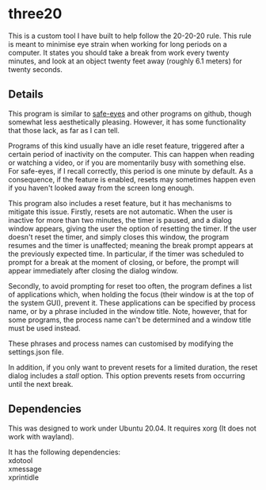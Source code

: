 # three20

This is a custom tool I have built to help follow the 20-20-20 rule. This rule is meant to minimise eye strain when working for long periods on a computer. It states you should take a break from work every twenty minutes, and look at an object twenty feet away (roughly 6.1 meters) for twenty seconds.


## Details

This program is similar to [safe-eyes](https://github.com/slgobinath/SafeEyes) and other programs on github, though somewhat less aesthetically pleasing. However, it has some functionality that those lack, as far as I can tell.

Programs of this kind usually have an idle reset feature, triggered after a certain period of inactivity on the computer. This can happen when reading or watching a video, or if you are momentarily busy with something else. For safe-eyes, if I recall correctly, this period is one minute by default. As a consequence, if the feature is enabled, resets may sometimes happen even if you haven't looked away from the screen long enough.

This program also includes a reset feature, but it has mechanisms to mitigate this issue.
Firstly, resets are not automatic. When the user is inactive for more than two minutes, the timer is paused, and a dialog window appears, giving the user the option of resetting the timer. If the user doesn't reset the timer, and simply closes this window, the program resumes and the timer is unaffected; meaning the break prompt appears at the previously expected time. In particular, if the timer was scheduled to prompt for a break at the moment of closing, or before, the prompt will appear immediately after closing the dialog window.

Secondly, to avoid prompting for reset too often, the program defines a list of applications which, when holding the focus (their window is at the top of the system GUI), prevent it. These applications can be specified by process name, or by a phrase included in the window title. Note, however, that for some programs, the process name can't be determined and a window title must be used instead.

These phrases and process names can customised by modifying the settings.json file.

In addition, if you only want to prevent resets for a limited duration, the reset dialog includes a *stall* option. This option prevents resets from occurring until the next break.


## Dependencies
This was designed to work under Ubuntu 20.04. It requires xorg (It does not work with wayland).

It has the following dependencies:  
xdotool  
xmessage  
xprintidle  








